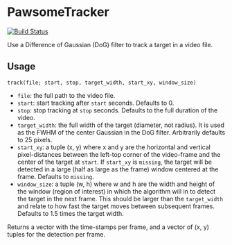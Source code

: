 # PawsomeTracker

[![Build Status](https://github.com/yakir12/PawsomeTracker.jl/actions/workflows/CI.yml/badge.svg?branch=main)](https://github.com/yakir12/PawsomeTracker.jl/actions/workflows/CI.yml?query=branch%3Amain)

Use a Difference of Gaussian (DoG) filter to track a target in a video file.

## Usage

    track(file; start, stop, target_width, start_xy, window_size)

- `file`: the full path to the video file.
- `start`: start tracking after `start` seconds. Defaults to 0.
- `stop`: stop tracking at `stop` seconds.  Defaults to the full duration of the video.
- `target_width`: the full width of the target (diameter, not radius). It is used as the FWHM of the center Gaussian in the DoG filter. Arbitrarily defaults to 25 pixels.
- `start_xy`: a tuple (x, y) where x and y are the horizontal and vertical pixel-distances between the left-top corner of the video-frame and the center of the target at `start`. If `start_xy` is `missing`, the target will be detected in a large (half as large as the frame) window centered at the frame. Defaults to `missing`.
- `window_size`: a tuple (w, h) where w and h are the width and height of the window (region of interest) in which the algorithm will in to detect the target in the next frame. This should be larger than the `target_width` and relate to how fast the target moves between subsequent frames. Defaults to 1.5 times the target width.

Returns a vector with the time-stamps per frame, and a vector of (x, y) tuples for the detection per frame.
